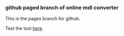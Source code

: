 ### github paged branch of online mdl converter
This is the pages branch for github.

Test the tool [here](https://lordvonadel.github.io/source-mdl/).